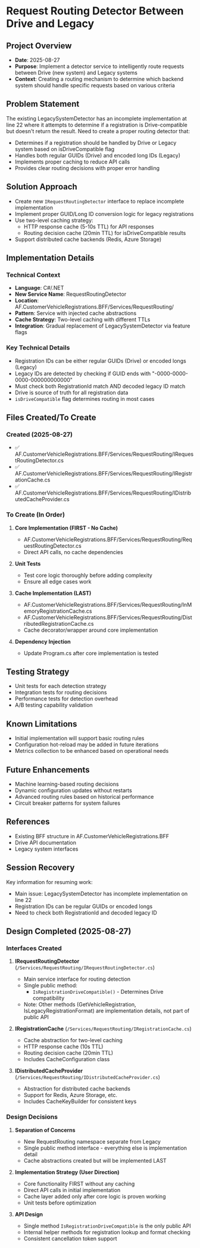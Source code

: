 # Request Routing Detector Between Drive and Legacy

## Project Overview
- **Date**: 2025-08-27
- **Purpose**: Implement a detector service to intelligently route requests between Drive (new system) and Legacy systems
- **Context**: Creating a routing mechanism to determine which backend system should handle specific requests based on various criteria

## Problem Statement

The existing LegacySystemDetector has an incomplete implementation at line 22 where it attempts to determine if a registration is Drive-compatible but doesn't return the result. Need to create a proper routing detector that:

- Determines if a registration should be handled by Drive or Legacy system based on isDriveCompatible flag
- Handles both regular GUIDs (Drive) and encoded long IDs (Legacy)
- Implements proper caching to reduce API calls
- Provides clear routing decisions with proper error handling

## Solution Approach

- Create new `IRequestRoutingDetector` interface to replace incomplete implementation
- Implement proper GUID/Long ID conversion logic for legacy registrations
- Use two-level caching strategy:
  - HTTP response cache (5-10s TTL) for API responses
  - Routing decision cache (20min TTL) for isDriveCompatible results
- Support distributed cache backends (Redis, Azure Storage)

## Implementation Details

### Technical Context
- **Language**: C#/.NET
- **New Service Name**: RequestRoutingDetector
- **Location**: AF.CustomerVehicleRegistrations.BFF/Services/RequestRouting/
- **Pattern**: Service with injected cache abstractions
- **Cache Strategy**: Two-level caching with different TTLs
- **Integration**: Gradual replacement of LegacySystemDetector via feature flags

### Key Technical Details
- Registration IDs can be either regular GUIDs (Drive) or encoded longs (Legacy)
- Legacy IDs are detected by checking if GUID ends with "-0000-0000-0000-000000000000"
- Must check both RegistrationId match AND decoded legacy ID match
- Drive is source of truth for all registration data
- `isDriveCompatible` flag determines routing in most cases

## Files Created/To Create

### Created (2025-08-27)
- ✅ AF.CustomerVehicleRegistrations.BFF/Services/RequestRouting/IRequestRoutingDetector.cs
- ✅ AF.CustomerVehicleRegistrations.BFF/Services/RequestRouting/IRegistrationCache.cs
- ✅ AF.CustomerVehicleRegistrations.BFF/Services/RequestRouting/IDistributedCacheProvider.cs

### To Create (In Order)
1. **Core Implementation (FIRST - No Cache)**
   - AF.CustomerVehicleRegistrations.BFF/Services/RequestRouting/RequestRoutingDetector.cs
   - Direct API calls, no cache dependencies
   
2. **Unit Tests**
   - Test core logic thoroughly before adding complexity
   - Ensure all edge cases work
   
3. **Cache Implementation (LAST)**
   - AF.CustomerVehicleRegistrations.BFF/Services/RequestRouting/InMemoryRegistrationCache.cs
   - AF.CustomerVehicleRegistrations.BFF/Services/RequestRouting/DistributedRegistrationCache.cs
   - Cache decorator/wrapper around core implementation
   
4. **Dependency Injection**
   - Update Program.cs after core implementation is tested

## Testing Strategy
- Unit tests for each detection strategy
- Integration tests for routing decisions
- Performance tests for detection overhead
- A/B testing capability validation

## Known Limitations
- Initial implementation will support basic routing rules
- Configuration hot-reload may be added in future iterations
- Metrics collection to be enhanced based on operational needs

## Future Enhancements
- Machine learning-based routing decisions
- Dynamic configuration updates without restarts
- Advanced routing rules based on historical performance
- Circuit breaker patterns for system failures

## References
- Existing BFF structure in AF.CustomerVehicleRegistrations.BFF
- Drive API documentation
- Legacy system interfaces

## Session Recovery

Key information for resuming work:
- Main issue: LegacySystemDetector has incomplete implementation on line 22
- Registration IDs can be regular GUIDs or encoded longs
- Need to check both RegistrationId and decoded legacy ID

## Design Completed (2025-08-27)

### Interfaces Created

1. **IRequestRoutingDetector** (`/Services/RequestRouting/IRequestRoutingDetector.cs`)
   - Main service interface for routing detection
   - Single public method:
     - `IsRegistrationDriveCompatible()` - Determines Drive compatibility
   - Note: Other methods (GetVehicleRegistration, IsLegacyRegistrationFormat) are implementation details, not part of public API

2. **IRegistrationCache** (`/Services/RequestRouting/IRegistrationCache.cs`)
   - Cache abstraction for two-level caching
   - HTTP response cache (10s TTL)
   - Routing decision cache (20min TTL)
   - Includes CacheConfiguration class

3. **IDistributedCacheProvider** (`/Services/RequestRouting/IDistributedCacheProvider.cs`)
   - Abstraction for distributed cache backends
   - Support for Redis, Azure Storage, etc.
   - Includes CacheKeyBuilder for consistent keys

### Design Decisions

1. **Separation of Concerns**
   - New RequestRouting namespace separate from Legacy
   - Single public method interface - everything else is implementation detail
   - Cache abstractions created but will be implemented LAST

2. **Implementation Strategy (User Direction)**
   - Core functionality FIRST without any caching
   - Direct API calls in initial implementation
   - Cache layer added only after core logic is proven working
   - Unit tests before optimization

3. **API Design**
   - Single method `IsRegistrationDriveCompatible` is the only public API
   - Internal helper methods for registration lookup and format checking
   - Consistent cancellation token support